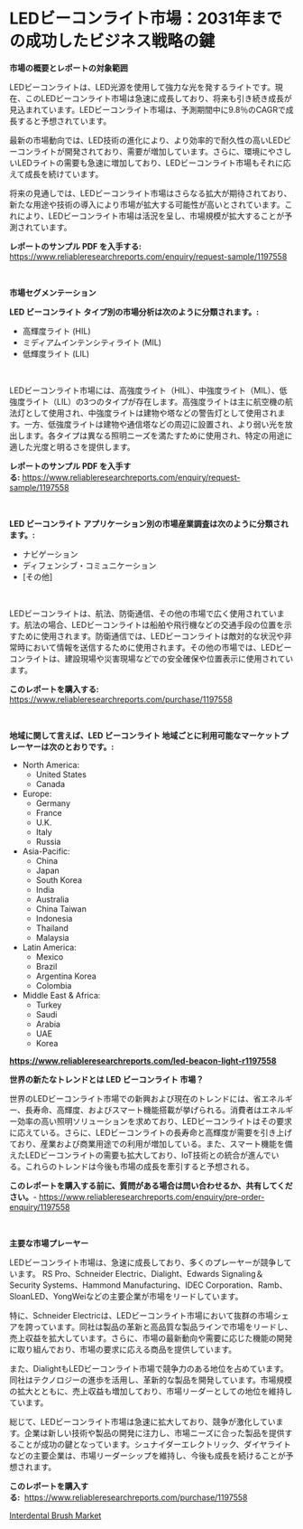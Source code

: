 <p><h1>LEDビーコンライト市場：2031年までの成功したビジネス戦略の鍵</h1></p><p><strong>市場の概要とレポートの対象範囲</strong></p>
<p><p>LEDビーコンライトは、LED光源を使用して強力な光を発するライトです。現在、このLEDビーコンライト市場は急速に成長しており、将来も引き続き成長が見込まれています。LEDビーコンライト市場は、予測期間中に9.8％のCAGRで成長すると予想されています。</p><p>最新の市場動向では、LED技術の進化により、より効率的で耐久性の高いLEDビーコンライトが開発されており、需要が増加しています。さらに、環境にやさしいLEDライトの需要も急速に増加しており、LEDビーコンライト市場もそれに応えて成長を続けています。</p><p>将来の見通しでは、LEDビーコンライト市場はさらなる拡大が期待されており、新たな用途や技術の導入により市場が拡大する可能性が高いとされています。これにより、LEDビーコンライト市場は活況を呈し、市場規模が拡大することが予測されています。</p></p>
<p><strong>レポートのサンプル PDF を入手する:</strong> <a href="https://www.reliableresearchreports.com/enquiry/request-sample/1197558">https://www.reliableresearchreports.com/enquiry/request-sample/1197558</a></p>
<p>&nbsp;</p>
<p><strong>市場セグメンテーション</strong></p>
<p><strong>LED ビーコンライト タイプ別の市場分析は次のように分類されます。:</strong></p>
<p><ul><li>高輝度ライト (HIL)</li><li>ミディアムインテンシティライト (MIL)</li><li>低輝度ライト (LIL)</li></ul></p>
<p>&nbsp;</p>
<p><p>LEDビーコンライト市場には、高強度ライト（HIL）、中強度ライト（MIL）、低強度ライト（LIL）の3つのタイプが存在します。高強度ライトは主に航空機の航法灯として使用され、中強度ライトは建物や塔などの警告灯として使用されます。一方、低強度ライトは建物や通信塔などの周辺に設置され、より弱い光を放出します。各タイプは異なる照明ニーズを満たすために使用され、特定の用途に適した光度と明るさを提供します。</p></p>
<p><strong>レポートのサンプル PDF を入手する:</strong>&nbsp;<a href="https://www.reliableresearchreports.com/enquiry/request-sample/1197558">https://www.reliableresearchreports.com/enquiry/request-sample/1197558</a></p>
<p>&nbsp;</p>
<p><strong> LED ビーコンライト アプリケーション別の市場産業調査は次のように分類されます。:</strong></p>
<p><ul><li>ナビゲーション</li><li>ディフェンシブ・コミュニケーション</li><li>[その他]</li></ul></p>
<p>&nbsp;</p>
<p><p>LEDビーコンライトは、航法、防衛通信、その他の市場で広く使用されています。航法の場合、LEDビーコンライトは船舶や飛行機などの交通手段の位置を示すために使用されます。防衛通信では、LEDビーコンライトは敵対的な状況や非常時において情報を送信するために使用されます。その他の市場では、LEDビーコンライトは、建設現場や災害現場などでの安全確保や位置表示に使用されています。</p></p>
<p><strong>このレポートを購入する:</strong>&nbsp; <a href="https://www.reliableresearchreports.com/purchase/1197558">https://www.reliableresearchreports.com/purchase/1197558</a></p>
<p>&nbsp;</p>
<p><strong>地域に関して言えば、LED ビーコンライト 地域ごとに利用可能なマーケットプレーヤーは次のとおりです。:</strong></p>
<p><ul>
    <li>
        North America:
        <ul>
            <li>United States</li>
            <li>Canada</li>
        </ul>
    </li>
    <li>
        Europe:
        <ul>
            <li>Germany</li>
            <li>France</li>
            <li>U.K.</li>
            <li>Italy</li>
            <li>Russia</li>
        </ul>
    </li>
    <li>
        Asia-Pacific:
        <ul>
            <li>China</li>
            <li>Japan</li>
            <li>South Korea</li>
            <li>India</li>
            <li>Australia</li>
            <li>China Taiwan</li>
            <li>Indonesia</li>
            <li>Thailand</li>
            <li>Malaysia</li>
        </ul>
    </li>
    <li>
        Latin America:
        <ul>
            <li>Mexico</li>
            <li>Brazil</li>
            <li>Argentina Korea</li>
            <li>Colombia</li>
        </ul>
    </li>
    <li>
        Middle East & Africa:
        <ul>
            <li>Turkey</li>
            <li>Saudi</li>
            <li>Arabia</li>
            <li>UAE</li>
            <li>Korea</li>
        </ul>
    </li>
    </ul></p>
<p><strong><a href="https://www.reliableresearchreports.com/led-beacon-light-r1197558">https://www.reliableresearchreports.com/led-beacon-light-r1197558</a></strong>&nbsp;</p>
<p><strong>世界の新たなトレンドとは LED ビーコンライト 市場？</strong></p>
<p><p>世界のLEDビーコンライト市場での新興および現在のトレンドには、省エネルギー、長寿命、高輝度、およびスマート機能搭載が挙げられる。消費者はエネルギー効率の高い照明ソリューションを求めており、LEDビーコンライトはその要求に応えている。さらに、LEDビーコンライトの長寿命と高輝度が需要を引き上げており、産業および商業用途での利用が増加している。また、スマート機能を備えたLEDビーコンライトの需要も拡大しており、IoT技術との統合が進んでいる。これらのトレンドは今後も市場の成長を牽引すると予想される。</p></p>
<p><strong>このレポートを購入する前に、質問がある場合は問い合わせるか、共有してください。</strong>- <a href="https://www.reliableresearchreports.com/enquiry/pre-order-enquiry/1197558">https://www.reliableresearchreports.com/enquiry/pre-order-enquiry/1197558</a></p>
<p>&nbsp;</p>
<p><strong>主要な市場プレーヤー</strong></p>
<p><p>LEDビーコンライト市場は、急速に成長しており、多くのプレーヤーが競争しています。 RS Pro、Schneider Electric、Dialight、Edwards Signaling＆Security Systems、Hammond Manufacturing、IDEC Corporation、Ramb、SloanLED、YongWeiなどの主要企業が市場をリードしています。</p><p>特に、Schneider Electricは、LEDビーコンライト市場において抜群の市場シェアを誇っています。同社は製品の革新と高品質な製品ラインで市場をリードし、売上収益を拡大しています。さらに、市場の最新動向や需要に応じた機能の開発に取り組んでおり、市場の要求に応える商品を提供しています。</p><p>また、DialightもLEDビーコンライト市場で競争力のある地位を占めています。同社はテクノロジーの進歩を活用し、革新的な製品を開発しています。市場規模の拡大とともに、売上収益も増加しており、市場リーダーとしての地位を維持しています。</p><p>総じて、LEDビーコンライト市場は急速に拡大しており、競争が激化しています。企業は新しい技術や製品の開発に注力し、市場ニーズに合った製品を提供することが成功の鍵となっています。シュナイダーエレクトリック、ダイヤライトなどの主要企業は、市場リーダーシップを維持し、今後も成長を続けることが予想されます。</p></p>
<p><strong>このレポートを購入する:</strong>&nbsp;&nbsp;<a href="https://www.reliableresearchreports.com/purchase/1197558">https://www.reliableresearchreports.com/purchase/1197558</a></p>
<p><p><a href="https://adventurous-uranium-ef9.notion.site/Decoding-Interdental-Brush-Market-Metrics-Market-Share-Trends-and-Growth-Patterns-36f33cc295154ae5a148de426ca9840b">Interdental Brush Market</a></p></p>